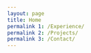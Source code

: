 ```yaml
---
layout: page
title: Home
permalink 1: /Experience/
permalink 2: /Projects/
permalink 3: /Contact/
---
```

